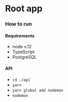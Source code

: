 # Root app

### How to run

#### Requirements
- node v.12
- TypeScript
- PostgreSQL

#### API
- `cd ./api`
- `yarn`
- `yarn global add nodemon`
- `nodemon`
